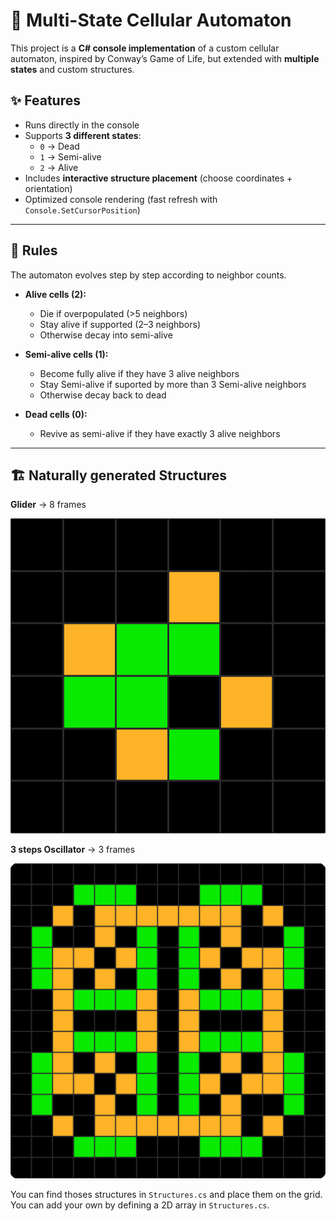 # 🌱 Multi-State Cellular Automaton

This project is a **C# console implementation** of a custom cellular automaton, inspired by Conway’s Game of Life, but extended with **multiple states** and custom structures.

## ✨ Features
- Runs directly in the console
- Supports **3 different states**:
  - `0` → Dead  
  - `1` → Semi-alive  
  - `2` → Alive  
- Includes **interactive structure placement** (choose coordinates + orientation)
- Optimized console rendering (fast refresh with `Console.SetCursorPosition`)

---

## 🧬 Rules

The automaton evolves step by step according to neighbor counts.

- **Alive cells (2):**
  - Die if overpopulated (>5 neighbors)
  - Stay alive if supported (2–3 neighbors)
  - Otherwise decay into semi-alive

- **Semi-alive cells (1):**
  - Become fully alive if they have 3 alive neighbors
  - Stay Semi-alive if suported by more than 3 Semi-alive neighbors
  - Otherwise decay back to dead

- **Dead cells (0):**
  - Revive as semi-alive if they have exactly 3 alive neighbors

---

## 🏗️ Naturally generated Structures

**Glider**
-> 8 frames

![Demo Animation](Assets/GIFs/Glider.gif)

**3 steps Oscillator**
-> 3 frames

![Demo Animation](Assets/GIFs/Osci3Steps.gif)

You can find thoses structures in `Structures.cs` and place them on the grid.
You can add your own by defining a 2D array in `Structures.cs`.
